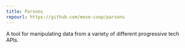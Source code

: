 ```yaml
---
title: Parsons
repourl: https://github.com/move-coop/parsons
---
```


A tool for manipulating data from a variety of different progressive tech APIs.